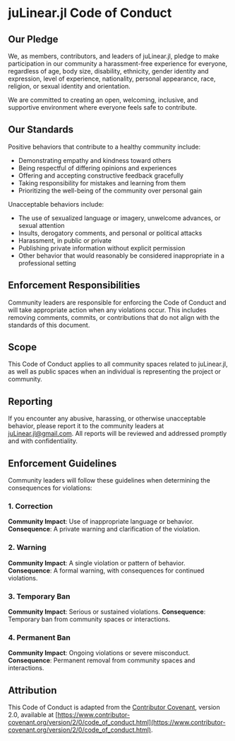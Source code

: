 # juLinear.jl Code of Conduct

## Our Pledge

We, as members, contributors, and leaders of juLinear.jl, pledge to make participation in our community a harassment-free experience for everyone, regardless of age, body size, disability, ethnicity, gender identity and expression, level of experience, nationality, personal appearance, race, religion, or sexual identity and orientation.

We are committed to creating an open, welcoming, inclusive, and supportive environment where everyone feels safe to contribute.

## Our Standards

Positive behaviors that contribute to a healthy community include:

* Demonstrating empathy and kindness toward others
* Being respectful of differing opinions and experiences
* Offering and accepting constructive feedback gracefully
* Taking responsibility for mistakes and learning from them
* Prioritizing the well-being of the community over personal gain

Unacceptable behaviors include:

* The use of sexualized language or imagery, unwelcome advances, or sexual attention
* Insults, derogatory comments, and personal or political attacks
* Harassment, in public or private
* Publishing private information without explicit permission
* Other behavior that would reasonably be considered inappropriate in a professional setting

## Enforcement Responsibilities

Community leaders are responsible for enforcing the Code of Conduct and will take appropriate action when any violations occur. This includes removing comments, commits, or contributions that do not align with the standards of this document.

## Scope

This Code of Conduct applies to all community spaces related to juLinear.jl, as well as public spaces when an individual is representing the project or community.

## Reporting

If you encounter any abusive, harassing, or otherwise unacceptable behavior, please report it to the community leaders at juLinear.jl@gmail.com. All reports will be reviewed and addressed promptly and with confidentiality.

## Enforcement Guidelines

Community leaders will follow these guidelines when determining the consequences for violations:

### 1. Correction
**Community Impact**: Use of inappropriate language or behavior.
**Consequence**: A private warning and clarification of the violation.

### 2. Warning
**Community Impact**: A single violation or pattern of behavior.
**Consequence**: A formal warning, with consequences for continued violations.

### 3. Temporary Ban
**Community Impact**: Serious or sustained violations.
**Consequence**: Temporary ban from community spaces or interactions.

### 4. Permanent Ban
**Community Impact**: Ongoing violations or severe misconduct.
**Consequence**: Permanent removal from community spaces and interactions.

## Attribution

This Code of Conduct is adapted from the [Contributor Covenant](https://www.contributor-covenant.org), version 2.0, available at [https://www.contributor-covenant.org/version/2/0/code_of_conduct.html](https://www.contributor-covenant.org/version/2/0/code_of_conduct.html).
